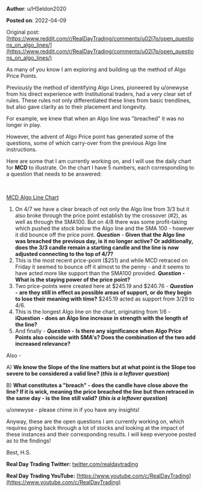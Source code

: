 **Author**: u/HSeldon2020

**Posted on**: 2022-04-09

Original post: [https://www.reddit.com/r/RealDayTrading/comments/u02l7p/open_questions_on_algo_lines/](https://www.reddit.com/r/RealDayTrading/comments/u02l7p/open_questions_on_algo_lines/)

As many of you know I am exploring and building up the method of Algo Price Points.  

Previously the method of identifying Algo Lines, pioneered by u/onewyse from his direct experience with Institutional traders, had a very clear set of rules.  These rules not only differentiated these lines from basic trendlines, but also gave clarity as to their placement and longevity. 

For example, we knew that when an Algo line was "breached" it was no longer in play.  

However, the advent of Algo Price point has generated some of the questions, some of which carry-over from the previous Algo line instructions.

Here are some that I am currently working on, and I will use the daily chart for **MCD** to illustrate.  On the chart I have 5 numbers, each corresponding to a question that needs to be answered:

&#x200B;

[MCD Algo Line Chart ](<img src="cache/images/b32b843a25d002aa88c62f13c5cc5502.png" alt="Reddit Image">)

1. On 4/7 we have a clear breach of not only the Algo line from 3/3 but it also broke through the price point establish by the crossover (#2), as well as through the SMA100.  But on 4/8 there was some profit-taking which pushed the stock below the Algo line and the SMA 100 - however it did bounce off the price point.  ***Question*** \- **Given that the Algo line was breached the previous day, is it no longer active? Or additionally, does the 3/3 candle remain a starting candle and the line is now adjusted connecting to the top of 4/7?**
2. This is the most recent price-point ($251) and while MCD retraced on Friday it seemed to bounce off it almost to the penny - and it seems to have acted more like support than the SMA100 provided.  ***Question -*** **What is the staying power of the price point?**
3. Two price-points were created here at $245.19 and $240.76 - ***Question -*** **are they still in effect as possible areas of support, or do they begin to lose their meaning with time?** $245.19 acted as support from 3/29 to 4/6.
4. This is the longest Algo line on the chart, originating from 1/6 - **iQuestion - does an Algo line increase in strength with the length of the line?**
5. And finally - ***Question -*** **Is there any significance when Algo Price Points also coincide with SMA's?  Does the combination of the two add increased relevance?**

Also - 

A) **We know the Slope of the line matters but at what point is the Slope too severe to be considered a valid line? (*****this is a leftover question*****)**

B) **What constitutes a "breach" - does the candle have close above the line? If it is wick, meaning the price breached the line but then retraced in the same day - is the line still valid?** **(*****this is a leftover question*****)**

u/onewyse \- please chime in if you have any insights!

Anyway, these are the open questions I am currently working on, which requires going back through a lot of stocks and looking at the impact of these instances and their corresponding results.  I will keep everyone posted as to the findings!

 

Best, H.S.

**Real Day Trading Twitter:** [twitter.com/realdaytrading](https://twitter.com/realdaytrading)

**Real Day Trading YouTube:** [https://www.youtube.com/c/RealDayTrading](https://www.youtube.com/c/RealDayTrading)